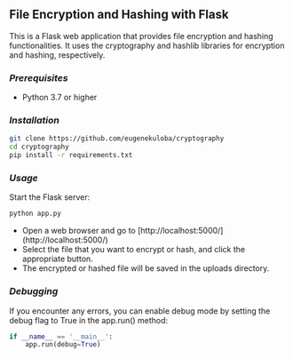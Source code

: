 ## **File Encryption and Hashing with Flask**

This is a Flask web application that provides file encryption and hashing functionalities. It uses the cryptography and hashlib libraries for encryption and hashing, respectively.

### *Prerequisites*

<ul>
  <li>Python 3.7 or higher</li>
 </ul>


### *Installation*

```bash
git clone https://github.com/eugenekuloba/cryptography
cd cryptography
pip install -r requirements.txt

```
### *Usage*
Start the Flask server: 

```bash
python app.py

```
<ul>
  <li>Open a web browser and go to [http://localhost:5000/](http://localhost:5000/)</li>
  <li>Select the file that you want to encrypt or hash, and click the appropriate button.</li>
  <li>The encrypted or hashed file will be saved in the uploads directory.</li>
</ul>

### *Debugging*

If you encounter any errors, you can enable debug mode by setting the debug flag to True in the app.run() method:

```python
if __name__ == '__main__':
    app.run(debug=True)